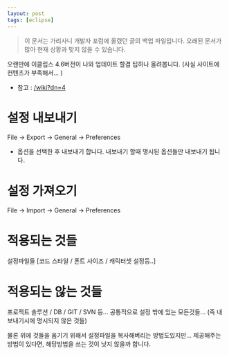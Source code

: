 ```yaml
---
layout: post
tags: [eclipse]
---
```


> 이 문서는 가리사니 개발자 포럼에 올렸던 글의 백업 파일입니다.
오래된 문서가 많아 현재 상황과 맞지 않을 수 있습니다.


오랜만에 이클립스 4.6버전이 나와 업데이트 할겸 팁하나 올려봅니다.
(사실 사이트에 컨텐츠가 부족해서... )
- 참고 : [/wiki?dn=4](/wiki?dn=4)

# 설정 내보내기
File -> Export -> General -> Preferences
- 옵션을 선택한 후 내보내기 합니다.
내보내기 할때 명시된 옵션들만 내보내기 됩니다.

# 설정 가져오기
File -> Import -> General -> Preferences

# 적용되는 것들
설정파일들 [코드 스타일 / 폰트 사이즈 / 캐릭터셋 설정등..]

# 적용되는 않는 것들
프로젝트 솔루션 / DB / GIT / SVN 등...
공통적으로 설정 밖에 있는 모든것들...
(즉 내보내기시에 명시되지 않은 것들)

물론 위에 것들을 옴기기 위해서 설정파일을 복사해버리는 방법도있지만...
제공해주는 방법이 있다면, 해당방법을 쓰는 것이 낫지 않을까 합니다.